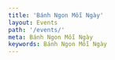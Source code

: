 ```yaml
---
title: 'Bánh Ngon Mỗi Ngày'
layout: Events
path: '/events/'
meta: Bánh Ngon Mỗi Ngày
keywords: Bánh Ngon Mỗi Ngày
---
```

